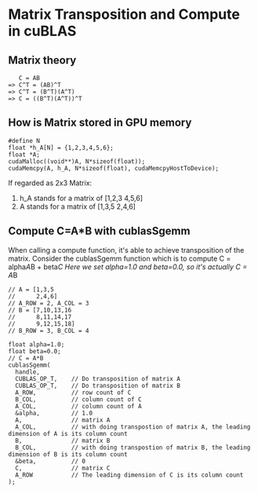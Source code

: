 # Matrix Transposition and Compute in cuBLAS 

## Matrix theory
```
   C = AB
=> C^T = (AB)^T
=> C^T = (B^T)(A^T)
=> C = ((B^T)(A^T))^T
```

## How is Matrix stored in GPU memory
```
#define N
float *h_A[N] = {1,2,3,4,5,6};
float *A;
cudaMalloc((void**)A, N*sizeof(float));
cudaMemcpy(A, h_A, N*sizeof(float), cudaMemcpyHostToDevice);

```
If regarded as 2x3 Matrix:
1) h_A stands for a matrix of [1,2,3
                               4,5,6]
2)   A stands for a matrix of [1,3,5
                               2,4,6]

## Compute C=A*B with cublasSgemm
When calling a compute function, it's able to achieve transposition of the matrix.
Consider the cublasSgemm function which is to compute C = alpha*A*B + beta*C
Here we set alpha=1.0 and beta=0.0, so it's actually C = A*B

```
// A = [1,3,5
//      2,4,6]
// A_ROW = 2, A_COL = 3
// B = [7,10,13,16
//      8,11,14,17
//      9,12,15,18]
// B_ROW = 3, B_COL = 4

float alpha=1.0;
float beta=0.0;
// C = A*B
cublasSgemm(
  handle,
  CUBLAS_OP_T,    // Do transposition of matrix A
  CUBLAS_OP_T,    // Do transposition of matrix B
  A_ROW,          // row count of C
  B_COL,          // column count of C
  A_COL,          // column count of A
  &alpha,         // 1.0 
  A,              // matrix A
  A_COL,          // with doing transpostion of matrix A, the leading dimension of A is its column count
  B,              // matrix B
  B_COL,          // with doing transpostion of matrix B, the leading dimension of B is its column count
  &beta,          // 0
  C,              // matrix C
  A_ROW           // The leading dimension of C is its column count
);
```
